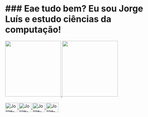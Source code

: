 # ### Eae tudo bem? Eu sou Jorge Luís e estudo ciências da computação!

<div>
  <a href="https://github.com/J0rgex19">
  <img height="180em" src="https://github-readme-stats.vercel.app/api?username=J0rgex19&show_icons=true&theme=tokyonight&include_all_commits=true&count_private=true"/>
  <img height="180em" src="https://github-readme-stats.vercel.app/api/top-langs/?username=J0rgex19&layout=compact&langs_count=2&theme=tokyonight"/>
</div>
<div style="display: inline_block"><br>
  <img align="center" alt="Jorge-C++" height="30" width="40" src="https://cdn.jsdelivr.net/gh/devicons/devicon/icons/cplusplus/cplusplus-original.svg" />
  <img align="center" alt="Jorge-Java" height="30" width="40" src="https://cdn.jsdelivr.net/gh/devicons/devicon/icons/java/java-original.svg" />
  <img align="center" alt="Jorge-Java" height="30" width="40" src="https://cdn.jsdelivr.net/gh/devicons/devicon/icons/c/c-original.svg" />
  <img align="center" alt="Jorge-Java" height="30" width="40" src="https://cdn.jsdelivr.net/gh/devicons/devicon/icons/html5/html5-original.svg" />
</div>


